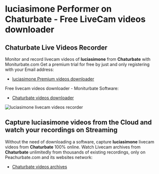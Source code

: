 # luciasimone Performer on Chaturbate - Free LiveCam videos downloader

## Chaturbate Live Videos Recorder

Monitor and record livecam videos of **luciasimone** from **Chaturbate** with Moniturbate.com
Get a premium trial for free by just and only registering with your Email address:
* [luciasimone Premium videos downloader](https://moniturbate.com/request-demo-licence-key.html)

Free livecam videos downloader - Moniturbate Software:
* [Chaturbate videos downloader](https://moniturbate.com/moniturbate-download-software.html)

![luciasimone livecam videos recorder](https://peachurnet.com/templates/moniturbate-software.png)


## Capture luciasimone videos from the Cloud and watch your recordings on Streaming

Without the need of downloading a software, capture **luciasimone** livecam videos from **Chaturbate** 100% online.
Watch Livecam archives from **Chaturbate** unlimitedly from thousands of existing recordings, only on Peachurbate.com and its websites network:
* [Chaturbate videos archives](https://peachurnet.com/)